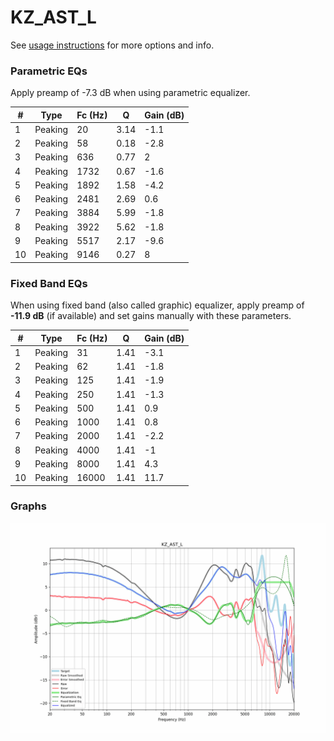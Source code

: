 # KZ_AST_L
See [usage instructions](https://github.com/jaakkopasanen/AutoEq#usage) for more options and info.

### Parametric EQs
Apply preamp of -7.3 dB when using parametric equalizer.

|   # | Type    |   Fc (Hz) |    Q |   Gain (dB) |
|-----|---------|-----------|------|-------------|
|   1 | Peaking |        20 | 3.14 |        -1.1 |
|   2 | Peaking |        58 | 0.18 |        -2.8 |
|   3 | Peaking |       636 | 0.77 |         2   |
|   4 | Peaking |      1732 | 0.67 |        -1.6 |
|   5 | Peaking |      1892 | 1.58 |        -4.2 |
|   6 | Peaking |      2481 | 2.69 |         0.6 |
|   7 | Peaking |      3884 | 5.99 |        -1.8 |
|   8 | Peaking |      3922 | 5.62 |        -1.8 |
|   9 | Peaking |      5517 | 2.17 |        -9.6 |
|  10 | Peaking |      9146 | 0.27 |         8   |

### Fixed Band EQs
When using fixed band (also called graphic) equalizer, apply preamp of **-11.9 dB** (if available) and set gains manually with these parameters.

|   # | Type    |   Fc (Hz) |    Q |   Gain (dB) |
|-----|---------|-----------|------|-------------|
|   1 | Peaking |        31 | 1.41 |        -3.1 |
|   2 | Peaking |        62 | 1.41 |        -1.8 |
|   3 | Peaking |       125 | 1.41 |        -1.9 |
|   4 | Peaking |       250 | 1.41 |        -1.3 |
|   5 | Peaking |       500 | 1.41 |         0.9 |
|   6 | Peaking |      1000 | 1.41 |         0.8 |
|   7 | Peaking |      2000 | 1.41 |        -2.2 |
|   8 | Peaking |      4000 | 1.41 |        -1   |
|   9 | Peaking |      8000 | 1.41 |         4.3 |
|  10 | Peaking |     16000 | 1.41 |        11.7 |

### Graphs
![](./KZ_AST_L.png)
